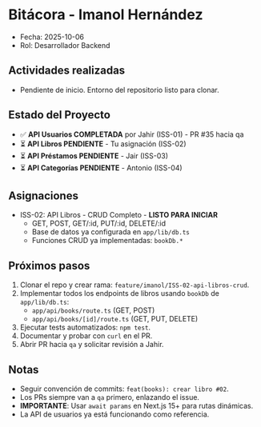 # Bitácora - Imanol Hernández

- Fecha: 2025-10-06
- Rol: Desarrollador Backend

## Actividades realizadas
- Pendiente de inicio. Entorno del repositorio listo para clonar.

## Estado del Proyecto
- ✅ **API Usuarios COMPLETADA** por Jahir (ISS-01) - PR #35 hacia qa
- ⏳ **API Libros PENDIENTE** - Tu asignación (ISS-02)
- ⏳ **API Préstamos PENDIENTE** - Jair (ISS-03)
- ⏳ **API Categorías PENDIENTE** - Antonio (ISS-04)

## Asignaciones
- ISS-02: API Libros - CRUD Completo - **LISTO PARA INICIAR**
  - GET, POST, GET/:id, PUT/:id, DELETE/:id
  - Base de datos ya configurada en `app/lib/db.ts`
  - Funciones CRUD ya implementadas: `bookDb.*`

## Próximos pasos
1. Clonar el repo y crear rama: `feature/imanol/ISS-02-api-libros-crud`.
2. Implementar todos los endpoints de libros usando `bookDb` de `app/lib/db.ts`:
   - `app/api/books/route.ts` (GET, POST)
   - `app/api/books/[id]/route.ts` (GET, PUT, DELETE)
3. Ejecutar tests automatizados: `npm test`.
4. Documentar y probar con `curl` en el PR.
5. Abrir PR hacia `qa` y solicitar revisión a Jahir.

## Notas
- Seguir convención de commits: `feat(books): crear libro #02`.
- Los PRs siempre van a `qa` primero, enlazando el issue.
- **IMPORTANTE**: Usar `await params` en Next.js 15+ para rutas dinámicas.
- La API de usuarios ya está funcionando como referencia.
